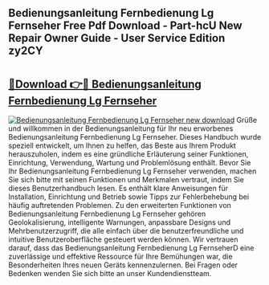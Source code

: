 ## Bedienungsanleitung Fernbedienung Lg Fernseher Free Pdf Download - Part-hcU New Repair Owner Guide - User Service Edition zy2CY

# <h2><a href="http://df61u8b.blite.top/?on=Bedienungsanleitung+Fernbedienung+Lg+Fernseher">🔗Download 👉🔴 Bedienungsanleitung Fernbedienung Lg Fernseher</a></h2>

[![Bedienungsanleitung Fernbedienung Lg Fernseher new download](https://i.imgur.com/lujVjoI.png)](http://df61u8b.blite.top/?on=Bedienungsanleitung+Fernbedienung+Lg+Fernseher)
Grüße und willkommen in der Bedienungsanleitung für Ihr neu erworbenes Bedienungsanleitung Fernbedienung Lg Fernseher. Dieses Handbuch wurde speziell entwickelt, um Ihnen zu helfen, das Beste aus Ihrem Produkt herauszuholen, indem es eine gründliche Erläuterung seiner Funktionen, Einrichtung, Verwendung, Wartung und Problemlösung enthält. Bevor Sie Ihr Bedienungsanleitung Fernbedienung Lg Fernseher verwenden, machen Sie sich bitte mit seinen Funktionen und Merkmalen vertraut, indem Sie dieses Benutzerhandbuch lesen. Es enthält klare Anweisungen für Installation, Einrichtung und Betrieb sowie Tipps zur Fehlerbehebung bei häufig auftretenden Problemen. Zu den erweiterten Funktionen von Bedienungsanleitung Fernbedienung Lg Fernseher gehören Geolokalisierung, intelligente Warnungen, anpassbare Designs und Mehrbenutzerzugriff, die alle einfach über die benutzerfreundliche und intuitive Benutzeroberfläche gesteuert werden können. Wir vertrauen darauf, dass das Bedienungsanleitung Fernbedienung Lg FernseherD eine zuverlässige und effektive Ressource für Ihre Bemühungen war, die Besonderheiten Ihres neuen Geräts kennenzulernen. Bei Fragen oder Bedenken wenden Sie sich bitte an unser Kundendienstteam.
